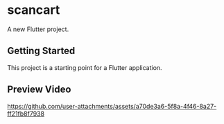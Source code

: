 # scancart

A new Flutter project.

## Getting Started

This project is a starting point for a Flutter application.

## Preview Video
https://github.com/user-attachments/assets/a70de3a6-5f8a-4f46-8a27-ff21fb8f7938

